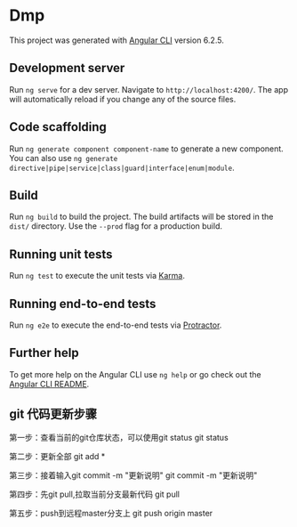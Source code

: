# Dmp

This project was generated with [Angular CLI](https://github.com/angular/angular-cli) version 6.2.5.

## Development server

Run `ng serve` for a dev server. Navigate to `http://localhost:4200/`. The app will automatically reload if you change any of the source files.

## Code scaffolding

Run `ng generate component component-name` to generate a new component. You can also use `ng generate directive|pipe|service|class|guard|interface|enum|module`.

## Build

Run `ng build` to build the project. The build artifacts will be stored in the `dist/` directory. Use the `--prod` flag for a production build.

## Running unit tests

Run `ng test` to execute the unit tests via [Karma](https://karma-runner.github.io).

## Running end-to-end tests

Run `ng e2e` to execute the end-to-end tests via [Protractor](http://www.protractortest.org/).

## Further help

To get more help on the Angular CLI use `ng help` or go check out the [Angular CLI README](https://github.com/angular/angular-cli/blob/master/README.md).

## git 代码更新步骤
第一步：查看当前的git仓库状态，可以使用git status
git status

第二步：更新全部
git add *

第三步：接着输入git commit -m "更新说明"
git commit -m "更新说明"

第四步：先git pull,拉取当前分支最新代码
git pull

第五步：push到远程master分支上
git push origin master